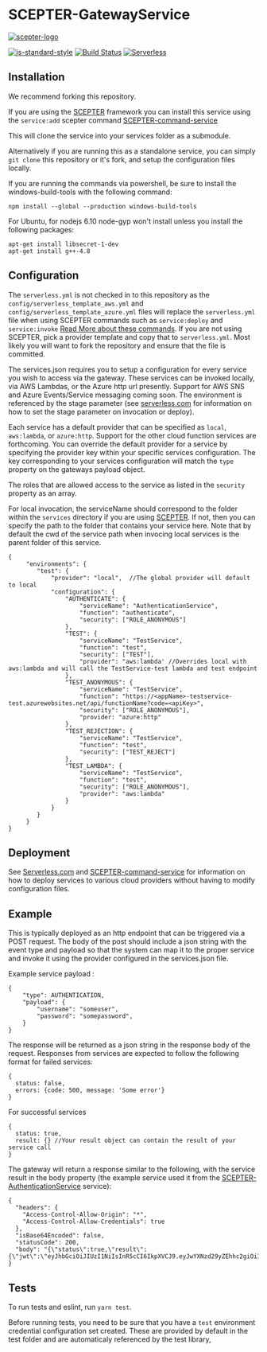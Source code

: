 # SCEPTER-GatewayService

[![scepter-logo](http://res.cloudinary.com/source-4-society/image/upload/v1514622047/scepter_hzpcqt.png)](https://github.com/source4societyorg/SCEPTER-core)

[![js-standard-style](https://cdn.rawgit.com/standard/standard/master/badge.svg)](http://standardjs.com)
[![Build Status](https://travis-ci.org/source4societyorg/SCEPTER-GatewayService.svg?branch=master)](https://travis-ci.org/source4societyorg/SCEPTER-GatewayService)
[![Serverless](http://public.serverless.com/badges/v1.svg)](http://serverless.com)

## Installation

We recommend forking this repository.

If you are using the [SCEPTER](https://www.github.com/source4societyorg/SCEPTER-core) framework you can install this service using the `service:add` scepter command [SCEPTER-command-service](https://github.com/source4societyorg/SCEPTER-command-service)

This will clone the service into your services folder as a submodule.

Alternatively if you are running this as a standalone service, you can simply `git clone` this repository or it's fork, and setup the configuration files locally.

If you are running the commands via powershell, be sure to install the windows-build-tools with the following command:

    npm install --global --production windows-build-tools

For Ubuntu, for nodejs 6.10 node-gyp won't install unless you install the following packages:

    apt-get install libsecret-1-dev 
    apt-get install g++-4.8 

## Configuration

The `serverless.yml` is not checked in to this repository as the `config/serverless_template_aws.yml` and `config/serverless_template_azure.yml` files will replace the `serverless.yml` file when using SCEPTER commands such as `service:deploy` and `service:invoke` [Read More about these commands](https://github.com/source4societyorg/SCEPTER-command-service). If you are not using SCEPTER, pick a provider template and copy that to `serverless.yml`. Most likely you will want to fork the repository and ensure that the file is committed.

The services.json requires you to setup a configuration for every service you wish to access via the gateway. These services can be invoked locally, via AWS Lambdas, or the Azure http url presently. Support for AWS SNS and Azure Events/Service messaging coming soon. The environment is referenced by the stage parameter (see [serverless.com](http://www.serverless.com) for information on how to set the stage parameter on invocation or deploy). 

Each service has a default provider that can be specified as `local`, `aws:lambda`, or `azure:http`. Support for the other cloud function services are forthcoming. You can override the default provider for a service by specifying the provider key within your specific services configuration. The key corresponding to your services configuration will match the `type` property on the gateways payload object.

The roles that are allowed access to the service as listed in the `security` property as an array.

For local invocation, the serviceName should correspond to the folder within the `services` directory if you are using [SCEPTER](https://www.github.com/source4societyorg/SCEPTER-core). If not, then you can specify the path to the folder that contains your service here. Note that by default the cwd of the service path when invocing local services is the parent folder of this service. 

    {
         "environments": {
            "test": {
                "provider": "local",  //The global provider will default to local
                "configuration": {
                    "AUTHENTICATE": {
                        "serviceName": "AuthenticationService",
                        "function": "authenticate",                   
                        "security": ["ROLE_ANONYMOUS"]                    
                    }, 
                    "TEST": {
                        "serviceName": "TestService",
                        "function": "test",                   
                        "security": ["TEST"],
                        "provider": "aws:lambda' //Overrides local with aws:lambda and will call the TestService-test lambda and test endpoint
                    }, 
                    "TEST_ANONYMOUS": {
                        "serviceName": "TestService",
                        "function": "https://<appName>-testservice-test.azurewebsites.net/api/functionName?code=<apiKey>",                  
                        "security": ["ROLE_ANONYMOUS"],
                        "provider: "azure:http"         
                    },
                    "TEST_REJECTION": {
                        "serviceName": "TestService",
                        "function": "test",                   
                        "security": ["TEST_REJECT"]                    
                    }, 
                    "TEST_LAMBDA": {
                        "serviceName": "TestService", 
                        "function": "test", 
                        "security": ["ROLE_ANONYMOUS"], 
                        "provider": "aws:lambda"
                    }
                }
            }
         }
    }


## Deployment

See [Serverless.com](https://www.serverles.com) and [SCEPTER-command-service](https://github.com/source4societyorg/SCEPTER-command-service) for information on how to deploy services to various cloud providers without having to modify configuration files. 

## Example

This is typically deployed as an http endpoint that can be triggered via a POST request. The body of the post should include a json string with the event type and payload so that the system can map it to the proper service and invoke it using the provider configured in the services.json file.

Example service payload :

    {
        "type": AUTHENTICATION,
        "payload": {
            "username": "someuser",
            "password": "somepassword",
        }
    }

The response will be returned as a json string in the response body of the request. Responses from services are expected to follow the following format for failed services:

    {
      status: false,
      errors: {code: 500, message: 'Some error'}
    }

For successful services

    {
      status: true,
      result: {} //Your result object can contain the result of your service call
    }

The gateway will return a response similar to the following, with the service result in the body property (the example service used it from the [SCEPTER-AuthenticationService](https://github.com/source4societyorg/SCEPTER-AuthenticationService) service):

    {
      "headers": {
        "Access-Control-Allow-Origin": "*",
        "Access-Control-Allow-Credentials": true
      },
      "isBase64Encoded": false,
      "statusCode": 200,
      "body": "{\"status\":true,\"result\":{\"jwt\":\"eyJhbGciOiJIUzI1NiIsInR5cCI6IkpXVCJ9.eyJwYXNzd29yZEhhc2giOiIkMmEkMDgkb3Bsa28yZW9FQTFLNTZZa2lkQzJ6LkRReHI0YnFjR201V3dIcHh4MW0va3J1Li9UVFhFLjYiLCJ1c2VybmFtZSI6Im5yYWNhZG1pbiIsInJvbGVzIjpbIk5SQUNfQURNSU4iXSwidXNlcklkIjoiMzRjMmJkZDItYTg2My00NDg5LTkyNzQtZmY4Y2JkYjkxZGM2IiwiaWF0IjoxNTEyOTc1NjA3LCJleHAiOjE1MTU1Njc2MDd9.bJliJ9Q1xeHJ1MrtuJEd18x5Y2IemDe5bnGKNCn0LoA\"}}"  
    }

## Tests

To run tests and eslint, run `yarn test`.

Before running tests, you need to be sure that you have a `test` environment credential configuration set created. These are provided by default in the test folder and are automaticaly referenced by the test library,
